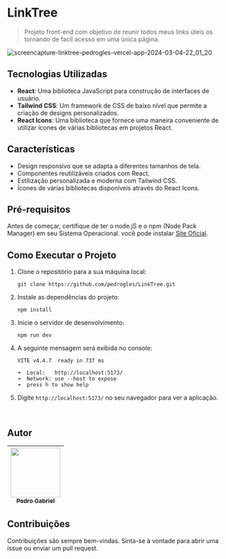 # LinkTree

>  Projeto front-end com objetivo de reunir todos meus links úteis os tornando de facil acesso em uma única página.

![screencapture-linktree-pedrogles-vercel-app-2024-03-04-22_01_20](https://github.com/pedrogles/LinkTree/assets/76228682/78a0917d-50c4-4a99-97c6-a70baaa11dd7)

## Tecnologias Utilizadas

- **React**: Uma biblioteca JavaScript para construção de interfaces de usuário.
- **Tailwind CSS**: Um framework de CSS de baixo nível que permite a criação de designs personalizados.
- **React Icons**: Uma biblioteca que fornece uma maneira conveniente de utilizar ícones de várias bibliotecas em projetos React.

## Características

- Design responsivo que se adapta a diferentes tamanhos de tela.
- Componentes reutilizáveis criados com React.
- Estilização personalizada e moderna com Tailwind CSS.
- Ícones de várias bibliotecas disponíveis através do React Icons.

## Pré-requisitos
Antes de começar, certifique de ter o node.jS e o npm (Node Pack Manager) em seu Sistema Operacional. você pode instalar <a href="https://nodejs.org/en" target="_blank" rel="noopener noreferrer">Site Oficial</a>.

## Como Executar o Projeto

1. Clone o repositório para a sua máquina local:

   ```
   git clone https://github.com/pedrogles/LinkTree.git
   ```
   
2. Instale as dependências do projeto:
   
   ```
   npm install
   ```
   
3. Inicie o servidor de desenvolvimento: <br>

   ```
   npm run dev
   ```
    
4. A seguinte mensagem será exibida no console: 

   ```
   VITE v4.4.7  ready in 737 ms

   ➜  Local:   http://localhost:5173/
   ➜  Network: use --host to expose
   ➜  press h to show help
   ```
   
5. Digite `http://localhost:5173/` no seu navegador para ver a aplicação.

<br>

## Autor
| [<img loading="lazy" src="https://avatars.githubusercontent.com/u/76228682?s=400&u=aaf31f62d04947559642f8f8e2d166faf39d5d86&v=4" width=115><br><sub>Pedro Gabriel</sub>](https://github.com/pedrogles) | 
| :---: | 

## Contribuições

Contribuições são sempre bem-vindas. Sinta-se à vontade para abrir uma issue ou enviar um pull request.

